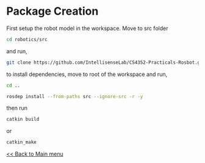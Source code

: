 # Package Creation

First setup the robot model in the workspace. Move to src folder

```sh
cd robotics/src
```
and run,

```sh
git clone https://github.com/IntellisenseLab/CS4352-Practicals-Rosbot.git rosbot_description
```

to install dependencies, move to root of the workspace and run,

```sh
cd ..

rosdep install --from-paths src --ignore-src -r -y
```
then run 

```sh
catkin build
```
or
```sh
catkin_make
```

[<< Back to Main menu](../README.md)